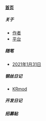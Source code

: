 
#### [首页](?file=home-首页)

##### 关于
- [作者](?file=001-关于/001-作者 "作者")
- [平台](?file=001-关于/002-平台 "平台")

##### 随笔
- [2021年1月31日](?file=002-随笔/001-2021年1月31日 "2021年1月31日")

##### 钢丝日记
- [KRmod](?file=003-钢丝日记/001-KRmod "KRmod")

##### 开发日记

##### 招募贴
